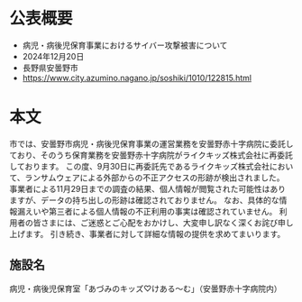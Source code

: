 # 公表概要
- 病児・病後児保育事業におけるサイバー攻撃被害について
- 2024年12月20日
- 長野県安曇野市
- https://www.city.azumino.nagano.jp/soshiki/1010/122815.html

# 本文
市では、安曇野市病児・病後児保育事業の運営業務を安曇野赤十字病院に委託しており、そのうち保育業務を安曇野赤十字病院がライクキッズ株式会社に再委託しております。
この度、9月30日に再委託先であるライクキッズ株式会社において、ランサムウェアによる外部からの不正アクセスの形跡が検出されました。
事業者による11月29日までの調査の結果、個人情報が閲覧された可能性はありますが、データの持ち出しの形跡は確認されておりません。
なお、具体的な情報漏えいや第三者による個人情報の不正利用の事実は確認されていません。
利用者の皆さまには、ご迷惑とご心配をおかけし、大変申し訳なく深くお詫び申し上げます。
引き続き、事業者に対して詳細な情報の提供を求めてまいります。​

## 施設名
病児・病後児保育室「あづみのキッズ♡けある〜む」（安曇野赤十字病院内）
